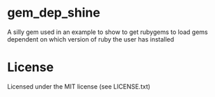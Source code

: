 gem_dep_shine
=======

A silly gem used in an example to show to get rubygems to load
gems dependent on which version of ruby the user has installed 

License
=======

Licensed under the MIT license (see LICENSE.txt)
